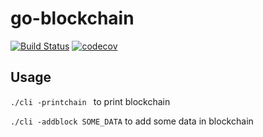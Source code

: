 # go-blockchain

[![Build Status](https://travis-ci.org/Ragnar-BY/go-blockchain.svg?branch=master)](https://travis-ci.org/Ragnar-BY/go-blockchain)
[![codecov](https://codecov.io/gh/Ragnar-BY/go-blockchain/branch/master/graph/badge.svg)](https://codecov.io/gh/Ragnar-BY/go-blockchain)


## Usage
```./cli -printchain ``` to print blockchain

```./cli -addblock SOME_DATA``` to add some data in blockchain
